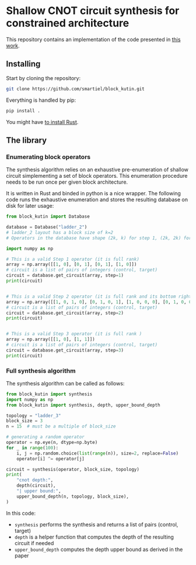 # Shallow CNOT circuit synthesis for constrained architecture

This repository contains an implementation of the code presented in [this work](https://arxiv.org/abs/2303.07302).

## Installing

Start by cloning the repository:

```bash
git clone https://github.com/smartiel/block_kutin.git
```

Everything is handled by pip:

```bash
pip install .
```

You might have [to install Rust](https://www.rust-lang.org/tools/install).


## The library

### Enumerating block operators

The synthesis algorithm relies on an exhaustive pre-enumeration of shallow circuit simplementing a set of block operators.
This enumeration procedure needs to be run once per given block architecture.

It is written in Rust and binded in python is a nice wrapper.
The following code runs the exhaustive enumeration and stores the resulting database on disk for later usage:

```python
from block_kutin import Database

database = Database("ladder_2")
# ladder_2 layout has a block size of k=2
# Operators in the database have shape (2k, k) for step 1, (2k, 2k) for step 2, (k, k) for step 3

import numpy as np

# This is a valid Step 1 operator (it is full rank)
array = np.array([[1, 0], [0, 1], [0, 1], [1, 0]])
# circuit is a list of pairs of integers (control, target)
circuit = database.get_circuit(array, step=1)
print(circuit)


# This is a valid Step 2 operator (it is full rank and its bottom right block is 0)
array = np.array([[1, 0, 1, 0], [0, 1, 0, 1], [1, 0, 0, 0], [0, 1, 0, 0]])
# circuit is a list of pairs of integers (control, target)
circuit = database.get_circuit(array, step=2)
print(circuit)


# This is a valid Step 3 operator (it is full rank )
array = np.array([[1, 0], [1, 1]])
# circuit is a list of pairs of integers (control, target)
circuit = database.get_circuit(array, step=3)
print(circuit)

```

### Full synthesis algorithm

The synthesis algorithm can be called as follows:
```python
from block_kutin import synthesis
import numpy as np
from block_kutin import synthesis, depth, upper_bound_depth

topology = "ladder_3"
block_size = 3
n = 15  # must be a multiple of block_size

# generating a random operator
operator = np.eye(n, dtype=np.byte)
for _ in range(100):
    i, j = np.random.choice(list(range(n)), size=2, replace=False)
    operator[i] ^= operator[j]

circuit = synthesis(operator, block_size, topology)
print(
    "cnot depth:",
    depth(circuit),
    "| upper bound:",
    upper_bound_depth(n, topology, block_size),
)
```

In this code:
- `synthesis` performs the synthesis and returns a list of pairs (control, target)
- `depth` is a helper function that computes the depth of the resulting circuit if needed
- `upper_bound_depth` computes the depth upper bound as derived in the paper